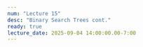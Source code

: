 ```yaml
---
num: "Lecture 15"
desc: "Binary Search Trees cont."
ready: true
lecture_date: 2025-09-04 14:00:00.00-7:00
---
```


